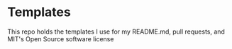 # Templates

This repo holds the templates I use for my README.md, pull requests, and MIT's Open Source software license